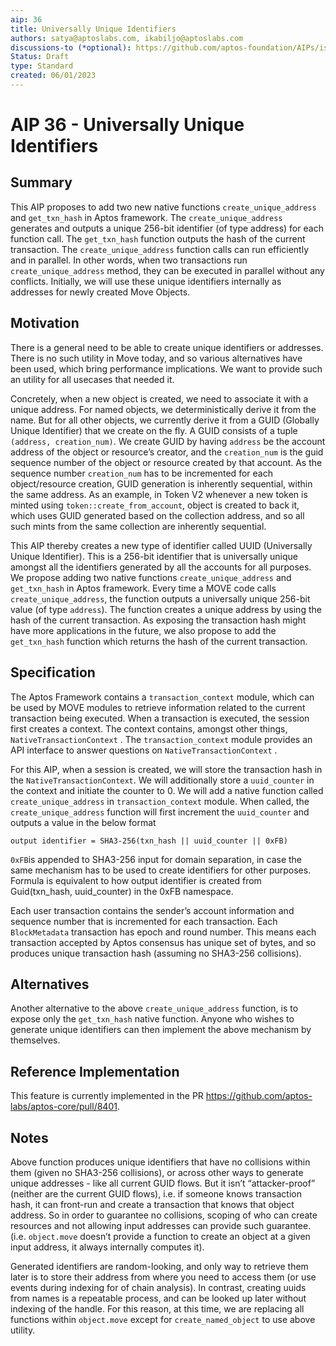 ```yaml
---
aip: 36
title: Universally Unique Identifiers
authors: satya@aptoslabs.com, ikabiljo@aptoslabs.com
discussions-to (*optional): https://github.com/aptos-foundation/AIPs/issues/154
Status: Draft
type: Standard
created: 06/01/2023
---
```


# AIP 36 - Universally Unique Identifiers

## Summary

This AIP proposes to add two new native functions `create_unique_address` and `get_txn_hash` in Aptos framework. The `create_unique_address` generates and outputs a unique 256-bit identifier (of type address) for each function call. The `get_txn_hash` function outputs the hash of the current transaction. The `create_unique_address` function calls can run efficiently and in parallel. In other words, when two transactions run `create_unique_address` method, they can be executed in parallel without any conflicts. Initially, we will use these unique identifiers internally as addresses for newly created Move Objects.

## Motivation

There is a general need to be able to create unique identifiers or addresses. There is no such utility in Move today, and so various alternatives have been used, which bring performance implications. We want to provide such an utility for all usecases that needed it.

Concretely, when a new object is created, we need to associate it with a unique address. For named objects, we deterministically derive it from the name. But for all other objects, we currently derive it from a GUID (Globally Unique Identifier) that we create on the fly. A GUID consists of a tuple `(address, creation_num)`. We create GUID by having `address` be the account address of the object or resource’s creator, and the `creation_num` is the guid sequence number of the object or resource created by that account. As the sequence number `creation_num` has to be incremented for each object/resource creation, GUID generation is inherently sequential, within the same address. As an example, in Token V2 whenever a new token is minted using `token::create_from_account`, object is created to back it, which uses GUID generated based on the collection address, and so all such mints from the same collection are inherently sequential.

This AIP thereby creates a new type of identifier called UUID (Universally Unique Identifier). This is a 256-bit identifier that is universally unique amongst all the identifiers generated by all the accounts for all purposes. We propose adding two native functions `create_unique_address` and `get_txn_hash` in Aptos framework. Every time a MOVE code calls `create_unique_address`, the function outputs a universally unique 256-bit value (of type `address`). The function creates a unique address by using the hash of the current transaction. As exposing the transaction hash might have more applications in the future, we also propose to add the `get_txn_hash` function which returns the hash of the current transaction.

## Specification

The Aptos Framework contains a `transaction_context` module, which can be used by MOVE modules to retrieve information related to the current transaction being executed. When a transaction is executed, the session first creates a context. The context contains, amongst other things, `NativeTransactionContext` . The `transaction_context` module provides an API interface to answer questions on `NativeTransactionContext` . 

For this AIP, when a session is created, we will store the transaction hash in the `NativeTransactionContext`. We will additionally store a `uuid_counter` in the context and initiate the counter to 0. We will add a native function called `create_unique_address` in `transaction_context` module. When called, the `create_unique_address` function will first increment the `uuid_counter` and outputs a value in the below format

```
output identifier = SHA3-256(txn_hash || uuid_counter || 0xFB)
```

`0xFB`is appended to SHA3-256 input for domain separation, in case the same mechanism has to be used to create identifiers for other purposes. Formula is equivalent to how output identifier is created from Guid(txn_hash, uuid_counter) in the 0xFB namespace.

Each user transaction contains the sender’s account information and sequence number that is incremented for each transaction. Each `BlockMetadata` transaction has epoch and round number. This means each transaction accepted by Aptos consensus has unique set of bytes, and so produces unique transaction hash (assuming no SHA3-256 collisions).

## Alternatives

Another alternative to the above `create_unique_address` function, is to expose only the `get_txn_hash` native function. Anyone who wishes to generate unique identifiers can then implement the above mechanism by themselves.

## Reference Implementation

This feature is currently implemented in the PR https://github.com/aptos-labs/aptos-core/pull/8401.

## Notes

Above function produces unique identifiers that have no collisions within them (given no SHA3-256 collisions), or across other ways to generate unique addresses - like all current GUID flows. But it isn’t “attacker-proof” (neither are the current GUID flows), i.e. if someone knows transaction hash, it can front-run and create a transaction that knows that object address. So in order to guarantee no collisions, scoping of who can create resources and not allowing input addresses can provide such guarantee. (i.e. `object.move` doesn’t provide a function to create an object at a given input address, it always internally computes it).

Generated identifiers are random-looking, and only way to retrieve them later is to store their address from where you need to access them (or use events during indexing for of chain analysis). In contrast, creating uuids from names is a repeatable process, and can be looked up later without indexing of the handle. For this reason, at this time, we are replacing all functions within `object.move` except for `create_named_object` to use above utility.

